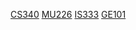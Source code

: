 [CS340](https://badwolf22.github.io/Notes/CS340)
[MU226](https://badwolf22.github.io/Notes/MU226)
[IS333](https://badwolf22.github.io/Notes/IS333)
[GE101](https://badwolf22.github.io/Notes/GE101)
